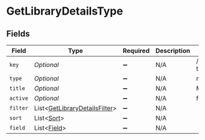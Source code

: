 # GetLibraryDetailsType


## Fields

| Field                                                                               | Type                                                                                | Required                                                                            | Description                                                                         | Example                                                                             |
| ----------------------------------------------------------------------------------- | ----------------------------------------------------------------------------------- | ----------------------------------------------------------------------------------- | ----------------------------------------------------------------------------------- | ----------------------------------------------------------------------------------- |
| `key`                                                                               | *Optional<String>*                                                                  | :heavy_minus_sign:                                                                  | N/A                                                                                 | /library/sections/1/all?type=1                                                      |
| `type`                                                                              | *Optional<String>*                                                                  | :heavy_minus_sign:                                                                  | N/A                                                                                 | movie                                                                               |
| `title`                                                                             | *Optional<String>*                                                                  | :heavy_minus_sign:                                                                  | N/A                                                                                 | Movies                                                                              |
| `active`                                                                            | *Optional<Boolean>*                                                                 | :heavy_minus_sign:                                                                  | N/A                                                                                 | false                                                                               |
| `filter`                                                                            | List<[GetLibraryDetailsFilter](../../models/operations/GetLibraryDetailsFilter.md)> | :heavy_minus_sign:                                                                  | N/A                                                                                 |                                                                                     |
| `sort`                                                                              | List<[Sort](../../models/operations/Sort.md)>                                       | :heavy_minus_sign:                                                                  | N/A                                                                                 |                                                                                     |
| `field`                                                                             | List<[Field](../../models/operations/Field.md)>                                     | :heavy_minus_sign:                                                                  | N/A                                                                                 |                                                                                     |